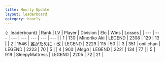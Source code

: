 ```yaml
---
title: Hourly Update
layout: leaderboard
category: hourly
---
```


{: .leaderboard}
| Rank | LV | Player | Division | Elo | Wins | Losses |
| --- | --- | --- | --- | --- | --- | --- |
| <span data-change="0">1</span> | 130 | <span title="ID: 456466">Minoriko Aki</span> | LEGEND | <span data-change="0">2308</span> | <span data-change="0">129</span> | <span data-change="0">13</span> |
| <span data-change="2">2</span> | 1546 | <span title="ID: 451068">誰がために・改</span> | LEGEND | <span data-change="9">2229</span> | <span data-change="2">115</span> | <span data-change="0">50</span> |
| <span data-change="-1">3</span> | 351 | <span title="ID: 614761">onii chan</span> | LEGEND | <span data-change="0">2223</span> | <span data-change="0">70</span> | <span data-change="0">5</span> |
| <span data-change="-1">4</span> | 900 | <span title="ID: 651782">_Mega_</span> | LEGEND | <span data-change="0">2221</span> | <span data-change="0">134</span> | <span data-change="0">77</span> |
| <span data-change="0">5</span> | 919 | <span title="ID: 153129">SleepyMattress</span> | LEGEND | <span data-change="0">2205</span> | <span data-change="0">72</span> | <span data-change="0">21</span> |